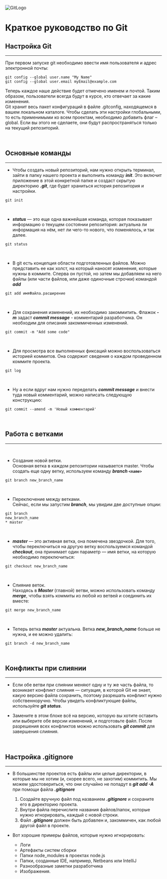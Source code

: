 ![GitLogo](/git_logo.png)  

# Краткое руководство по Git

## Настройка Git
***

При первом запуске git необходимо ввести имя пользователя и адрес электронной почты:  

```
git config --global user.name "My Name"  
git config --global user.email myEmail@example.com
```  
Теперь каждое наше действие будет отмечено именем и почтой. Таким образом, пользователи всегда будут в курсе, кто отвечает за какие изменения.  
Git хранит весь пакет конфигураций в файле .gitconfig, находящемся в вашем локальном каталоге. Чтобы сделать эти настройки глобальными, то есть применимыми ко всем проектам, необходимо добавить флаг –global. Если вы этого не сделаете, они будут распространяться только на текущий репозиторий.  

<br>

## Основные команды
***
* Чтобы создать новый репозиторий, нам нужно открыть терминал, зайти в папку нашего проекта и выполнить команду **_init_**. Это включит приложение в этой конкретной папке и создаст скрытую директорию **_.git_**, где будет храниться история репозитория и настройки.  
```
git init
```  
<br>

* **_status_** — это еще одна важнейшая команда, которая показывает информацию о текущем состоянии репозитория: актуальна ли информация на нём, нет ли чего-то нового, что поменялось, и так далее.

```
git status
```  

<br>

* В git есть концепция области подготовленных файлов. Можно представить ее как холст, на который наносят изменения, которые нужны в коммите. Сперва он пустой, но затем мы добавляем на него файлы (или части файлов, или даже одиночные строчки) командой **_add_**  

```
git add имяФайла.расширение
``` 

<br>

* Для сохранения изменений, их необходимо закоммитить. Флажок **_-m_** задаст ***commit message*** - комментарий разработчика. Он необходим для описания закоммиченных изменений. 

```
git commit -m "Add some code"
```  

<br>

* Для просмотра все выполненных фиксаций можно воспользоваться историей коммитов. Она содержит сведения о каждом проведенном коммите проекта.

```
git log
```  

<br>

* Ну а если вдруг нам нужно переделать ***commit message*** и внести туда новый комментарий, можно написать следующую конструкцию:  

```
git commit --amend -m 'Новый комментарий'
```

<br>

## Работа с ветками
***  

<br>  

* Создание новой ветки.  
Основная ветка в каждом репозитории называется master. Чтобы создать еще одну ветку, используем команду ***branch `<name>`***  

```
git branch new_branch_name
```  

<br>  

* Переключение между ветками.  
Сейчас, если мы запустим ***branch***, мы увидим две доступные опции:  

```
git branch
new_branch_name
* master
```  

<br>  


* ***master*** — это активная ветка, она помечена звездочкой. Для того, чтобы переключиться на другую ветку воспользуемся командой ***checkout***, она принимает один параметр — имя ветки, на которую необходимо переключиться:  

```
git checkout new_branch_name
```  

<br>  

* Слияние веток.  
Находясь в ***Master*** (главной) ветви, можно использовать команду ***merge***, чтобы взять коммиты из любой из ветвей и соединить их вместе:  

```
git merge new_branch_name
```  

<br>  

* Теперь ветка ***master*** актуальна. Ветка ***new_branch_name*** больше не нужна, и ее можно удалить:  

```
git branch -d new_branch_name
```  

<br>  

## Конфликты при слиянии  
***

* Если обе ветви при слиянии меняют одну и ту же часть файла, то возникает конфликт слияния — ситуация, в которой Git не знает, какую версию файла сохранить, поэтому разрешать конфликт нужно собственноручно. Чтобы увидеть конфликтующие файлы, используйте ***git status***.  

* Замените в этом блоке всё на версию, которую вы хотите оставить или выберите обе версии изменений, и подготовьте файл. После разрешения всех конфликтов можно использовать ***git commit*** для завершения слияния.  

<br>

## Настройка .gitignore  
***  

* В большинстве проектов есть файлы или целые директории, в которые мы не хотим (и, скорее всего, не захотим) коммитить. Мы можем удостовериться, что они случайно не попадут в ***git add -A*** при помощи файла ***.gitignore***

    1. Создайте вручную файл под названием ***.gitignore*** и сохраните его в директорию проекта.
    2. Внутри файла перечислите названия файлов/папок, которые нужно игнорировать, каждый с новой строки.
    3. Файл ***.gitignore*** должен быть добавлен и, закоммичен, как любой другой файл в проекте.  

* Вот хорошие примеры файлов, которые нужно игнорировать:
    * Логи
    * Артефакты систем сборки
    * Папки node_modules в проектах node.js
    * Папки, созданные IDE, например, Netbeans или IntelliJ
    * Разнообразные заметки разработчика
    * Изображения.